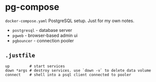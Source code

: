# pg-compose

`docker-compose.yaml` PostgreSQL setup. Just for my own notes.

- `postgresql` - database server
- `pgweb` - browser-based admin ui
- `pgbouncer` - connection pooler


## `.justfile`

```shell
up         # start services
down *args # destroy services. use `down -v` to delete data volume
connect    # shell into a psql client connected to pooler
```
